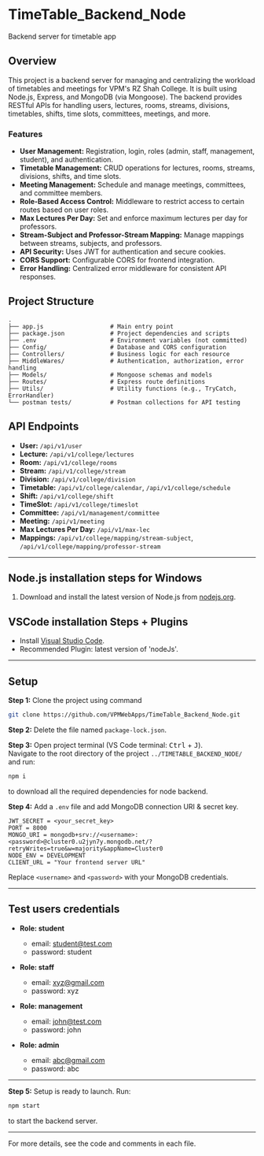 # TimeTable_Backend_Node

Backend server for timetable app

## Overview

This project is a backend server for managing and centralizing the workload of timetables and meetings for VPM's RZ Shah College. It is built using Node.js, Express, and MongoDB (via Mongoose). The backend provides RESTful APIs for handling users, lectures, rooms, streams, divisions, timetables, shifts, time slots, committees, meetings, and more.

### Features

- **User Management:** Registration, login, roles (admin, staff, management, student), and authentication.
- **Timetable Management:** CRUD operations for lectures, rooms, streams, divisions, shifts, and time slots.
- **Meeting Management:** Schedule and manage meetings, committees, and committee members.
- **Role-Based Access Control:** Middleware to restrict access to certain routes based on user roles.
- **Max Lectures Per Day:** Set and enforce maximum lectures per day for professors.
- **Stream-Subject and Professor-Stream Mapping:** Manage mappings between streams, subjects, and professors.
- **API Security:** Uses JWT for authentication and secure cookies.
- **CORS Support:** Configurable CORS for frontend integration.
- **Error Handling:** Centralized error middleware for consistent API responses.

## Project Structure

```
.
├── app.js                   # Main entry point
├── package.json             # Project dependencies and scripts
├── .env                     # Environment variables (not committed)
├── Config/                  # Database and CORS configuration
├── Controllers/             # Business logic for each resource
├── MiddleWares/             # Authentication, authorization, error handling
├── Models/                  # Mongoose schemas and models
├── Routes/                  # Express route definitions
├── Utils/                   # Utility functions (e.g., TryCatch, ErrorHandler)
└── postman tests/           # Postman collections for API testing
```

## API Endpoints

- **User:** `/api/v1/user`
- **Lecture:** `/api/v1/college/lectures`
- **Room:** `/api/v1/college/rooms`
- **Stream:** `/api/v1/college/stream`
- **Division:** `/api/v1/college/division`
- **Timetable:** `/api/v1/college/calendar`, `/api/v1/college/schedule`
- **Shift:** `/api/v1/college/shift`
- **TimeSlot:** `/api/v1/college/timeslot`
- **Committee:** `/api/v1/management/committee`
- **Meeting:** `/api/v1/meeting`
- **Max Lectures Per Day:** `/api/v1/max-lec`
- **Mappings:** `/api/v1/college/mapping/stream-subject`, `/api/v1/college/mapping/professor-stream`

---

## Node.js installation steps for Windows

1. Download and install the latest version of Node.js from [nodejs.org](https://nodejs.org/).

## VSCode installation Steps + Plugins

- Install [Visual Studio Code](https://code.visualstudio.com/).
- Recommended Plugin: latest version of 'nodeJs'.

---

## Setup

**Step 1:** Clone the project using command  
```sh
git clone https://github.com/VPMWebApps/TimeTable_Backend_Node.git
```

**Step 2:** Delete the file named `package-lock.json`.

**Step 3:** Open project terminal (VS Code terminal: <kbd>Ctrl</kbd> + <kbd>J</kbd>).  
Navigate to the root directory of the project `../TIMETABLE_BACKEND_NODE/` and run:  
```sh
npm i
```
to download all the required dependencies for node backend.

**Step 4:** Add a `.env` file and add MongoDB connection URI & secret key.
```
JWT_SECRET = <your_secret_key>
PORT = 8000
MONGO_URI = mongodb+srv://<username>:<password>@cluster0.u2jyn7y.mongodb.net/?retryWrites=true&w=majority&appName=Cluster0
NODE_ENV = DEVELOPMENT
CLIENT_URL = "Your frontend server URL"
```
Replace `<username>` and `<password>` with your MongoDB credentials.

---

## Test users credentials

- **Role: student**
    - email: student@test.com
    - password: student

- **Role: staff**
    - email: xyz@gmail.com
    - password: xyz

- **Role: management**
    - email: john@test.com
    - password: john

- **Role: admin**
    - email: abc@gmail.com
    - password: abc

---

**Step 5:** Setup is ready to launch. Run:
```sh
npm start
```
to start the backend server.

---

For more details, see the code and comments in each file.



